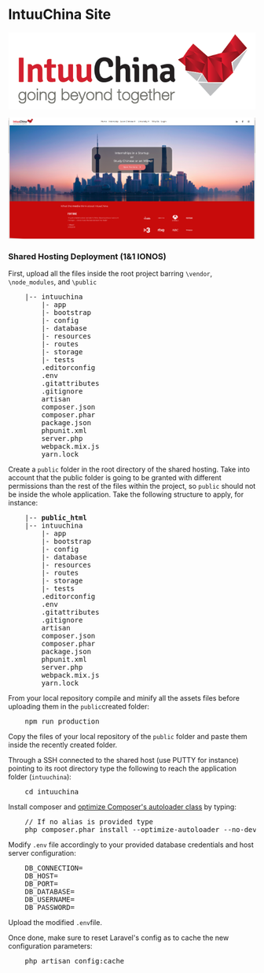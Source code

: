 # IntuuChina Site

![Sample Logo](https://github.com/slopezrubio/intuuchina/blob/main/sample_logo.png?raw=true)

![Sample Website Screenshot](https://github.com/slopezrubio/intuuchina/blob/main/sample_website.png?raw=true)

### Shared Hosting Deployment (1&1 IONOS)
First, upload all the files inside the root project barring `\vendor`, `\node_modules`, and `\public`
<pre>
    |-- intuuchina
        |- app
        |- bootstrap
        |- config
        |- database
        |- resources
        |- routes
        |- storage
        |- tests
        .editorconfig
        .env
        .gitattributes
        .gitignore
        artisan
        composer.json
        composer.phar
        package.json
        phpunit.xml
        server.php
        webpack.mix.js
        yarn.lock
</pre>

Create a `public` folder in the root directory of the shared hosting. Take into account that the public folder is going to be granted with different permissions than the rest of the files within the project, so `public` should not be inside the whole application. Take the following structure to apply, for instance:

<pre>
    |-- <b>public_html</b>
    |-- intuuchina
        |- app
        |- bootstrap
        |- config
        |- database
        |- resources
        |- routes
        |- storage
        |- tests
        .editorconfig
        .env
        .gitattributes
        .gitignore
        artisan
        composer.json
        composer.phar
        package.json
        phpunit.xml
        server.php
        webpack.mix.js
        yarn.lock
</pre>

From your local repository compile and minify all the assets files before uploading them in the `public`created folder:

<pre>
    npm run production
</pre>

Copy the files of your local repository of the `public` folder and paste them inside the recently created folder.

Through a SSH connected to the shared host (use PUTTY for instance) pointing to its root directory type the following to reach the application folder (`intuuchina`):

<pre>
    cd intuuchina
</pre>

Install composer and [optimize Composer's autoloader class](https://laravel.com/docs/5.8/deployment#autoloader-optimization) by typing:
   
<pre>
    // If no alias is provided type
    php composer.phar install --optimize-autoloader --no-dev
</pre>

Modify `.env` file accordingly to your provided database credentials and host server configuration:

<pre>
    DB_CONNECTION=
    DB_HOST=
    DB_PORT=
    DB_DATABASE=
    DB_USERNAME=
    DB_PASSWORD=
</pre>

Upload the modified `.env`file.

Once done, make sure to reset Laravel's config as to cache the new configuration parameters:

<pre>
    php artisan config:cache
</pre>
